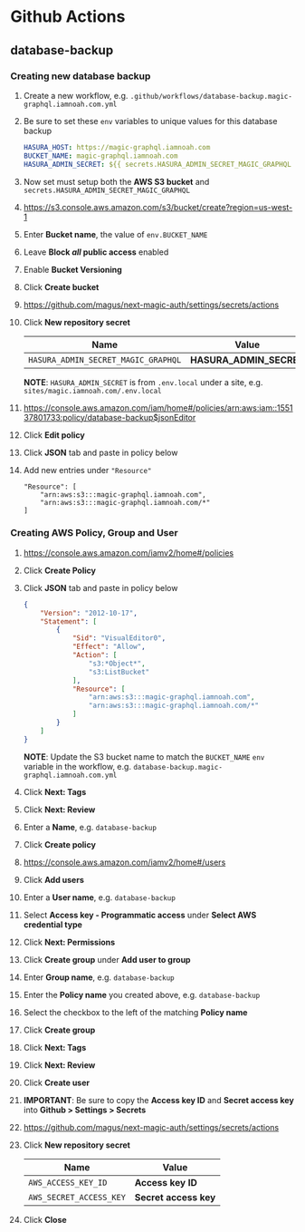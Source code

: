 # Github Actions

## database-backup

### Creating new database backup

1. Create a new workflow, e.g. `.github/workflows/database-backup.magic-graphql.iamnoah.com.yml`
1. Be sure to set these `env` variables to unique values for this database backup

    ```yml
    HASURA_HOST: https://magic-graphql.iamnoah.com
    BUCKET_NAME: magic-graphql.iamnoah.com
    HASURA_ADMIN_SECRET: ${{ secrets.HASURA_ADMIN_SECRET_MAGIC_GRAPHQL }}
    ```

1. Now set must setup both the **AWS S3 bucket** and `secrets.HASURA_ADMIN_SECRET_MAGIC_GRAPHQL`
1. https://s3.console.aws.amazon.com/s3/bucket/create?region=us-west-1
1. Enter **Bucket name**, the value of `env.BUCKET_NAME`
1. Leave **Block *all* public access** enabled
1. Enable **Bucket Versioning**
1. Click **Create bucket**
1. https://github.com/magus/next-magic-auth/settings/secrets/actions
1. Click **New repository secret**

    | Name | Value |
    | --- | --- |
    | `HASURA_ADMIN_SECRET_MAGIC_GRAPHQL` | **HASURA_ADMIN_SECRET** |

    **NOTE**: `HASURA_ADMIN_SECRET` is from `.env.local` under a site, e.g. `sites/magic.iamnoah.com/.env.local`

1. https://console.aws.amazon.com/iam/home#/policies/arn:aws:iam::155137801733:policy/database-backup$jsonEditor
1. Click **Edit policy**
1. Click **JSON** tab and paste in policy below
1. Add new entries under `"Resource"`

    ```
    "Resource": [
        "arn:aws:s3:::magic-graphql.iamnoah.com",
        "arn:aws:s3:::magic-graphql.iamnoah.com/*"
    ]
    ```

### Creating AWS Policy, Group and User

1. https://console.aws.amazon.com/iamv2/home#/policies
1. Click **Create Policy**
1. Click **JSON** tab and paste in policy below

    ```json
    {
        "Version": "2012-10-17",
        "Statement": [
            {
                "Sid": "VisualEditor0",
                "Effect": "Allow",
                "Action": [
                    "s3:*Object*",
                    "s3:ListBucket"
                ],
                "Resource": [
                    "arn:aws:s3:::magic-graphql.iamnoah.com",
                    "arn:aws:s3:::magic-graphql.iamnoah.com/*"
                ]
            }
        ]
    }
    ```

    **NOTE**: Update the S3 bucket name to match the `BUCKET_NAME` `env` variable in the workflow, e.g. `database-backup.magic-graphql.iamnoah.com.yml`

1. Click **Next: Tags**
1. Click **Next: Review**
1. Enter a **Name**, e.g. `database-backup`
1. Click **Create policy**
1. https://console.aws.amazon.com/iamv2/home#/users
1. Click **Add users**
1. Enter a **User name**, e.g. `database-backup`
1. Select **Access key - Programmatic access** under **Select AWS credential type**
1. Click **Next: Permissions**
1. Click **Create group** under **Add user to group**
1. Enter **Group name**, e.g. `database-backup`
1. Enter the **Policy name** you created above, e.g. `database-backup`
1. Select the checkbox to the left of the matching **Policy name**
1. Click **Create group**
1. Click **Next: Tags**
1. Click **Next: Review**
1. Click **Create user**
1. **IMPORTANT**: Be sure to copy the **Access key ID** and **Secret access key** into **Github > Settings > Secrets**
1. https://github.com/magus/next-magic-auth/settings/secrets/actions
1. Click **New repository secret**

    | Name | Value |
    | --- | --- |
    | `AWS_ACCESS_KEY_ID` | **Access key ID** |
    | `AWS_SECRET_ACCESS_KEY` | **Secret access key** |

1. Click **Close**

